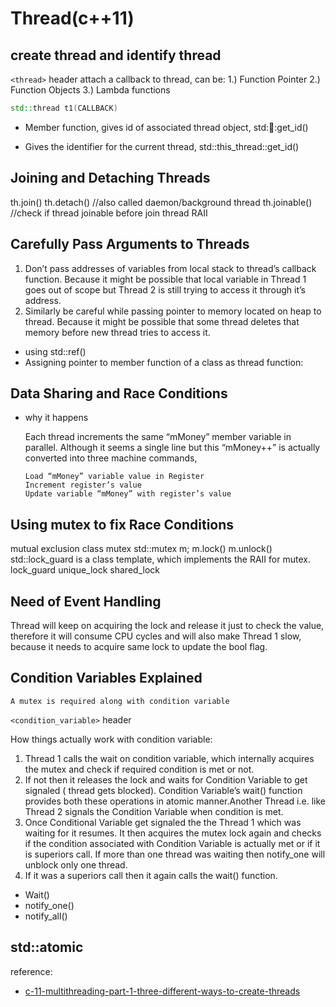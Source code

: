 # Thread(c++11)

## create thread and identify thread

`<thread>` header
attach a callback to thread, can be:
1.) Function Pointer
2.) Function Objects
3.) Lambda functions

```cpp
std::thread t1(CALLBACK)
```

- Member function, gives id of associated thread object,
  std::thread::get_id()

- Gives the identifier for the current thread,
  std::this_thread::get_id()

## Joining and Detaching Threads

th.join()
th.detach() //also called daemon/background thread
th.joinable() //check if thread joinable before join
thread RAII

## Carefully Pass Arguments to Threads

1. Don’t pass addresses of variables from local stack to thread’s callback function. Because it might be possible that local variable in Thread 1 goes out of scope but Thread 2 is still trying to access it through it’s address.
2. Similarly be careful while passing pointer to memory located on heap to thread. Because it might be possible that some thread deletes that memory before new thread tries to access it.

- using std::ref()
- Assigning pointer to member function of a class as thread function:

## Data Sharing and Race Conditions

- why it happens

  Each thread increments the same “mMoney” member variable in parallel. Although it seems a single line but this “mMoney++” is actually converted into three machine commands,

      Load “mMoney” variable value in Register
      Increment register’s value
      Update variable “mMoney” with register’s value

## Using mutex to fix Race Conditions

mutual exclusion
class mutex
std::mutex m;
m.lock()
m.unlock()
std::lock_guard is a class template, which implements the RAII for mutex.
lock_guard unique_lock shared_lock

## Need of Event Handling

Thread will keep on acquiring the lock and release it just to check the value, therefore it will consume CPU cycles and will also make Thread 1 slow, because it needs to acquire same lock to update the bool flag.

## Condition Variables Explained

    A mutex is required along with condition variable

`<condition_variable>` header

How things actually work with condition variable:

1. Thread 1 calls the wait on condition variable, which internally acquires the mutex and check if required condition is met or not.
2. If not then it releases the lock and waits for Condition Variable to get signaled ( thread gets blocked). Condition Variable’s wait() function provides both these operations in atomic manner.Another Thread i.e. like Thread 2 signals the Condition Variable when condition is met.
3. Once Conditional Variable get signaled the the Thread 1 which was waiting for it resumes. It then acquires the mutex lock again and checks if the condition associated with Condition Variable is actually met or if it is superiors call. If more than one thread was waiting then notify_one will unblock only one thread.
4. If it was a superiors call then it again calls the wait() function.

- Wait()
- notify_one()
- notify_all()

## std::atomic

reference:

- [c-11-multithreading-part-1-three-different-ways-to-create-threads](http://thispointer.com/c-11-multithreading-part-1-three-different-ways-to-create-threads/)
